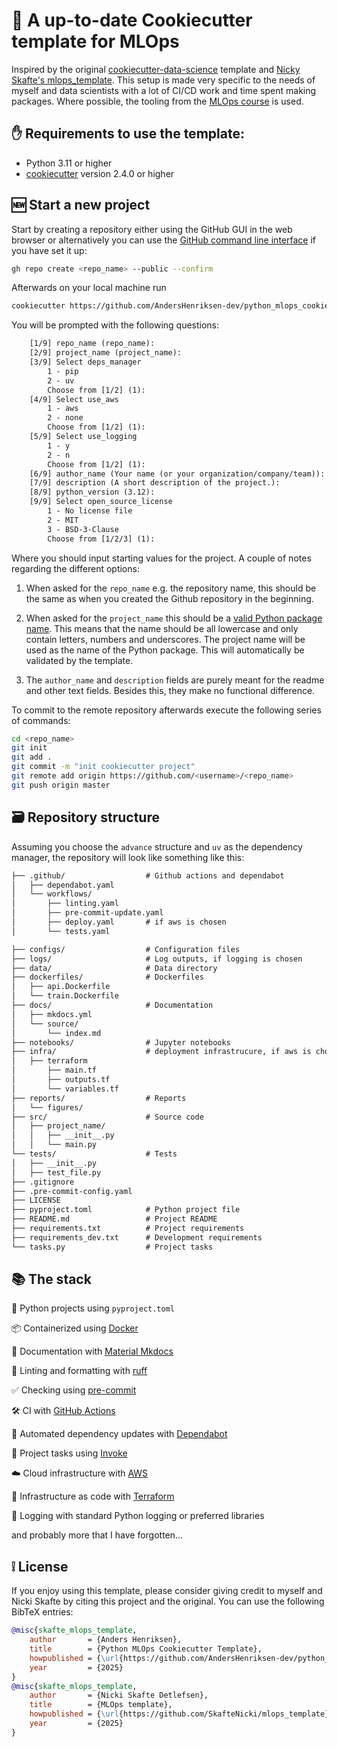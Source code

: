 # 🍪 A up-to-date Cookiecutter template for MLOps

Inspired by the original [cookiecutter-data-science](https://cookiecutter-data-science.drivendata.org/v1/) template and [Nicky Skafte's mlops_template](https://github.com/SkafteNicki/mlops_template).
This setup is made very specific to the needs of myself and data scientists with a lot of CI/CD work and time spent making packages. Where possible, the tooling from the [MLOps course](https://github.com/SkafteNicki/dtu_mlops) is used.

## ✋ Requirements to use the template:

* Python 3.11 or higher
* [cookiecutter](https://github.com/cookiecutter/cookiecutter) version 2.4.0 or higher

## 🆕 Start a new project

Start by creating a repository either using the GitHub GUI in the web browser or alternatively you can use the
[GitHub command line interface](https://cli.github.com/) if you have set it up:

```bash
gh repo create <repo_name> --public --confirm
```
Afterwards on your local machine run

```bash
cookiecutter https://github.com/AndersHenriksen-dev/python_mlops_cookiecutter_template
```

You will be prompted with the following questions:

```txt
    [1/9] repo_name (repo_name):
    [2/9] project_name (project_name):
    [3/9] Select deps_manager
        1 - pip
        2 - uv
        Choose from [1/2] (1):
    [4/9] Select use_aws
        1 - aws
        2 - none
        Choose from [1/2] (1):
    [5/9] Select use_logging
        1 - y
        2 - n
        Choose from [1/2] (1):
    [6/9] author_name (Your name (or your organization/company/team)):
    [7/9] description (A short description of the project.):
    [8/9] python_version (3.12):
    [9/9] Select open_source_license
        1 - No license file
        2 - MIT
        3 - BSD-3-Clause
        Choose from [1/2/3] (1):
```

Where you should input starting values for the project. A couple of notes regarding the different options:

1. When asked for the `repo_name` e.g. the repository name, this should be the same as when you created the Github
    repository in the beginning.

2. When asked for the `project_name` this should be a
    [valid Python package name](https://peps.python.org/pep-0008/#package-and-module-names). This means that the name
    should be all lowercase and only contain letters, numbers and underscores. The project name will be used as the name
    of the Python package. This will automatically be validated by the template.

3. The `author_name` and `description` fields are purely meant for the readme and other text fields. Besides this, they make no functional difference.

To commit to the remote repository afterwards execute the following series of commands:

```bash
cd <repo_name>
git init
git add .
git commit -m "init cookiecutter project"
git remote add origin https://github.com/<username>/<repo_name>
git push origin master
```

## 🗃️ Repository structure

Assuming you choose the `advance` structure and `uv` as the dependency manager, the repository will look like
something like this:

```txt
├── .github/                  # Github actions and dependabot
│   ├── dependabot.yaml
│   └── workflows/
│       ├── linting.yaml
│       ├── pre-commit-update.yaml
│       ├── deploy.yaml       # if aws is chosen
│       └── tests.yaml

├── configs/                  # Configuration files
├── logs/                     # Log outputs, if logging is chosen
├── data/                     # Data directory
├── dockerfiles/              # Dockerfiles
│   ├── api.Dockerfile
│   └── train.Dockerfile
├── docs/                     # Documentation
│   ├── mkdocs.yml
│   └── source/
│       └── index.md
├── notebooks/                # Jupyter notebooks
├── infra/                    # deployment infrastrucure, if aws is chosen
│   ├── terraform
│       ├── main.tf
│       ├── outputs.tf
│       └── variables.tf
├── reports/                  # Reports
│   └── figures/
├── src/                      # Source code
│   ├── project_name/
│   │   ├── __init__.py
│   │   └── main.py
└── tests/                    # Tests
│   ├── __init__.py
│   ├── test_file.py
├── .gitignore
├── .pre-commit-config.yaml
├── LICENSE
├── pyproject.toml            # Python project file
├── README.md                 # Project README
├── requirements.txt          # Project requirements
├── requirements_dev.txt      # Development requirements
└── tasks.py                  # Project tasks
```

## 📚 The stack

🐍 Python projects using `pyproject.toml`

📦 Containerized using [Docker](https://www.docker.com/)

📄 Documentation with [Material Mkdocs](https://squidfunk.github.io/mkdocs-material/)

👕 Linting and formatting with [ruff](https://docs.astral.sh/ruff/)

✅ Checking using [pre-commit](https://pre-commit.com/)

🛠️ CI with [GitHub Actions](https://github.com/features/actions)

🤖 Automated dependency updates with [Dependabot](https://github.com/dependabot)

📝 Project tasks using [Invoke](https://www.pyinvoke.org/)

☁️ Cloud infrastructure with [AWS](https://aws.amazon.com/)

📜 Infrastructure as code with [Terraform](https://www.terraform.io/)

📝 Logging with standard Python logging or preferred libraries

and probably more that I have forgotten...

## ❕ License

If you enjoy using this template, please consider giving credit to myself and Nicki Skafte by citing this project and the original.
You can use the following BibTeX entries:

```bibtex
@misc{skafte_mlops_template,
    author       = {Anders Henriksen},
    title        = {Python MLOps Cookiecutter Template},
    howpublished = {\url{https://github.com/AndersHenriksen-dev/python_mlops_cookiecutter_template}},
    year         = {2025}
}
@misc{skafte_mlops_template,
    author       = {Nicki Skafte Detlefsen},
    title        = {MLOps template},
    howpublished = {\url{https://github.com/SkafteNicki/mlops_template}},
    year         = {2025}
}
```
